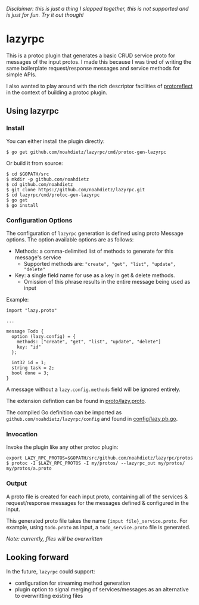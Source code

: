 *Disclaimer: this is just a thing I slapped together, this is not supported and is just for fun. Try it out though!*

# lazyrpc

This is a protoc plugin that generates a basic CRUD service proto for messages of the input protos.
I made this because I was tired of writing the same boilerplate request/response messages and service methods for simple APIs.

I also wanted to play around with the rich descriptor facilities of [protoreflect](https://github.com/jhump/protoreflect)
in the context of building a protoc plugin.

## Using lazyrpc

### Install

You can either install the plugin directly:

```
$ go get github.com/noahdietz/lazyrpc/cmd/protoc-gen-lazyrpc
```

Or build it from source:

```
$ cd $GOPATH/src
$ mkdir -p github.com/noahdietz
$ cd github.com/noahdietz
$ git clone https://github.com/noahdietz/lazyrpc.git
$ cd lazyrpc/cmd/protoc-gen-lazyrpc
$ go get
$ go install 
```

### Configuration Options

The configuration of `lazyrpc` generation is defined using proto Message options.
The option available options are as follows:

* Methods: a comma-delimited list of methods to generate for this message's service
  * Supported methods are: `"create", "get", "list", "update", "delete"`
* Key: a single field name for use as a key in get & delete methods.
  * Omission of this phrase results in the entire message being used as input

Example:

```
import "lazy.proto"

...

message Todo {
  option (lazy.config) = {
    methods: ["create", "get", "list", "update", "delete"]
    key: "id"
  };
  
  int32 id = 1;
  string task = 2;
  bool done = 3;
}
```

A message without a `lazy.config.methods` field will be ignored entirely.

The extension defintion can be found in [proto/lazy.proto](./protos/lazy.proto).

The compiled Go definition can be imported as `github.com/noahdietz/lazyrpc/config` and found in [config/lazy.pb.go](./config/lazy.pb.go).

### Invocation

Invoke the plugin like any other protoc plugin:

```
export LAZY_RPC_PROTOS=$GOPATH/src/github.com/noahdietz/lazyrpc/protos
$ protoc -I $LAZY_RPC_PROTOS -I my/protos/ --lazyrpc_out my/protos/ my/protos/a.proto
```

### Output

A proto file is created for each input proto, containing all of the services & request/response messages
for the messages defined & configured in the input.

This generated proto file takes the name `{input file}_service.proto`. For example,
using `todo.proto` as input, a `todo_service.proto` file is generated.

*Note: currently, files will be overwritten*

## Looking forward

In the future, `lazyrpc` could support:

* configuration for streaming method generation
* plugin option to signal merging of services/messages as an alternative to overwritting existing files

